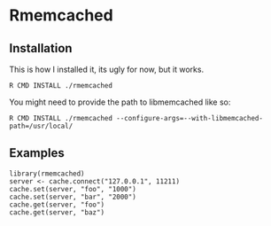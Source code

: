 # Rmemcached

## Installation

This is how I installed it, its ugly for now, but it works.

`R CMD INSTALL ./rmemcached`

You might need to provide the path to libmemcached like so:

`R CMD INSTALL ./rmemcached --configure-args=--with-libmemcached-path=/usr/local/`

## Examples
    library(rmemcached)
    server <- cache.connect("127.0.0.1", 11211)
    cache.set(server, "foo", "1000")
    cache.set(server, "bar", "2000")
    cache.get(server, "foo")
    cache.get(server, "baz")